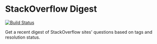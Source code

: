 # StackOverflow Digest

[![Build Status](https://dev.azure.com/thstring/stackoverflow-digest/_apis/build/status/trstringer.stackoverflow-digest?branchName=master)](https://dev.azure.com/thstring/stackoverflow-digest/_build/latest?definitionId=1&branchName=master)

Get a recent digest of StackOverflow sites' questions based on tags and resolution status.
